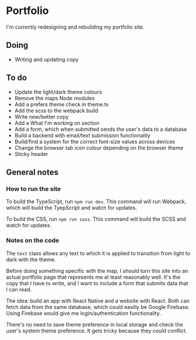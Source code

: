 # Portfolio

I'm currently redesigning and rebuilding my portfolio site.

## Doing

-   Writing and updating copy

## To do

-   Update the light/dark theme colours
-   Remove the maps Node modules
-   Add a prefers theme check in theme.ts
-   Add the scss to the webpack build
-   Write new/better copy
-   Add a What I'm working on section
-   Add a form, which when submitted sends the user's data to a database
-   Build a backend with email/text submission functionality
-   Build/find a system for the correct font-size values across devices
-   Change the browser tab icon colour depending on the browser theme
-   Sticky header

## General notes

### How to run the site

To build the TypeScript, run `npm run dev`. This command will run Webpack, which will build the TyepScript and watch for updates.

To build the CSS, run `npm run sass`. This command will build the SCSS and watch for updates.

### Notes on the code

The `text` class allows any text to which it is applied to transition from light to dark with the theme.

Before doing something specific with the map, I should turn this site into an actual portfolio page that represents me at least reasonably well. It's the copy that I have to write, and I want to include a form that submits data that I can read.

The idea: build an app with React Native and a website with React. Both can fetch data from the same database, which could easilly be Google Firebase. Using Firebase would give me login/authentication functionality.

There's no need to save theme preference in local storage and check the user's system theme preference. It gets tricky because they could conflict.
